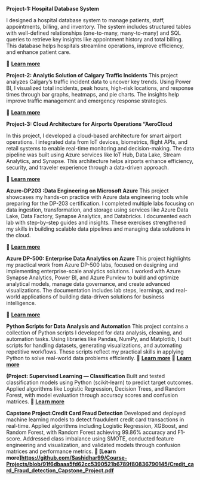 **Project-1: Hospital Database System**

I designed a hospital database system to manage patients, staff, appointments, billing, and inventory. The system includes structured tables with well-defined relationships (one-to-many, many-to-many) and SQL queries to retrieve key insights like appointment history and total billing. This database helps hospitals streamline operations, improve efficiency, and enhance patient care.  

🔗 **[Learn more](https://github.com/Sashidhar99/Course-Projects/blob/5038d50b559c6fbd9def7e1a49c42a3205cea4a1/Git%20Hub%20Article%20(1).pdf)**

**Project-2: Analytic Solution of Calgary Traffic Incidents**
This project analyzes Calgary’s traffic incident data to uncover key trends. Using Power BI, I visualized total incidents, peak hours, high-risk locations, and response times through bar graphs, heatmaps, and pie charts. The insights help improve traffic management and emergency response strategies.

🔗 **[Learn more](https://github.com/Sashidhar99/Course-Projects/blob/5f00d3e7c035f92b13a95d4b2311ee3c8dd3447f/Report%20on%20Analytic%20Solution%20Of%20Calgary%20Traffic%20Incident%20Analysis.pdf)**

**Project-3: Cloud Architecture for Airports Operations “AeroCloud**

In this project, I developed a cloud-based architecture for smart airport operations. I integrated data from IoT devices, biometrics, flight APIs, and retail systems to enable real-time monitoring and decision-making. The data pipeline was built using Azure services like IoT Hub, Data Lake, Stream Analytics, and Synapse. This architecture helps airports enhance efficiency, security, and traveler experience through a data-driven approach.

🔗 **[Learn more](https://github.com/Sashidhar99/Course-Projects/blob/5a2397d2a642948971a786b5d74732ec8a70c4a8/Cloud%20Architecture%20for%20Airport%20Operations_Article.pdf)**

**Azure-DP203 :Data Engineering on Microsoft Azure**
This project showcases my hands-on practice with Azure data engineering tools while preparing for the DP-203 certification. I completed multiple labs focusing on data ingestion, transformation, and storage using services like Azure Data Lake, Data Factory, Synapse Analytics, and Databricks. I documented each lab with step-by-step guides and insights. These exercises strengthened my skills in building scalable data pipelines and managing data solutions in the cloud.

🔗 **[Learn more](https://github.com/Sashidhar99/Course-Projects/blob/b31bc3221c2306ab43d385bb0e2818139c707e7f/DP-203-Data%20Engineering%20on%20Microsoft%20Azure.zip)**


**Azure DP-500: Enterprise Data Analytics on Azure**
This project highlights my practical work from Azure DP-500 labs, focused on designing and implementing enterprise-scale analytics solutions. I worked with Azure Synapse Analytics, Power BI, and Azure Purview to build and optimize analytical models, manage data governance, and create advanced visualizations. The documentation includes lab steps, learnings, and real-world applications of building data-driven solutions for business intelligence.

🔗 **[Learn more](https://github.com/Sashidhar99/Course-Projects/blob/35fdce3c52ac8c112e249f54df022f863a0e7d2b/DP-500-Designing%20and%20Implementing%20Enterprise)**


**Python Scripts for Data Analysis and Automation**
This project contains a collection of Python scripts I developed for data analysis, cleaning, and automation tasks. Using libraries like Pandas, NumPy, and Matplotlib, I built scripts for handling datasets, generating visualizations, and automating repetitive workflows. These scripts reflect my practical skills in applying Python to solve real-world data problems efficiently.
🔗 **[Learn more](https://github.com/Sashidhar99/Course-Projects/blob/ff8eb3e4ffe73f3d21cfb4529abbed6231d31bf6/Python%20Practice%20file%201.7z)**
🔗 **[Learn more](https://github.com/Sashidhar99/Course-Projects/blob/ff8eb3e4ffe73f3d21cfb4529abbed6231d31bf6/Python-Practice%20files.7z)**


**(Project: Supervised Learning — Classification**
Built and tested classification models using Python (scikit-learn) to predict target outcomes. Applied algorithms like Logistic Regression, Decision Trees, and Random Forest, with model evaluation through accuracy scores and confusion matrices.
🔗 **[Learn more](https://github.com/Sashidhar99/Course-Projects/blob/b10833a5bb9080a8d9676e179227895180a89802/Supervised%20Learning%20%E2%80%94%20Classification(Assignment-1).docx)**

**Capstone Project:Credit Card Fraud Detection**
Developed and deployed machine learning models to detect fraudulent credit card transactions in real-time. Applied algorithms including Logistic Regression, XGBoost, and Random Forest, with Random Forest achieving 99.86% accuracy and F1-score. Addressed class imbalance using SMOTE, conducted feature engineering and visualization, and validated models through confusion matrices and performance metrics.
🔗 **[Learn more]https://github.com/Sashidhar99/Course-Projects/blob/91f6dbaaa5fd62cc5390521b6789f80836790145/Credit_card_Fraud_detection_Capstone_Project.pdf**
